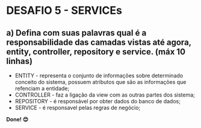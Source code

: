 # DESAFIO 5 - SERVICEs

## a)  Defina  com  suas  palavras  qual  é  a  responsabilidade  das  camadas  vistas  até  agora, entity, controller, repository e service. (máx 10 linhas)
* ENTITY - representa o conjunto de informações sobre determinado conceito do sistema, possuem atributos que são as informações que refenciam a entidade;
* CONTROLLER - faz a ligação da view com as outras partes dos sistema;
* REPOSITORY -  é responsável por obter dados do banco de dados;
* SERVICE - é responsavel pelas regras de negócio;

**Done! 😊**
